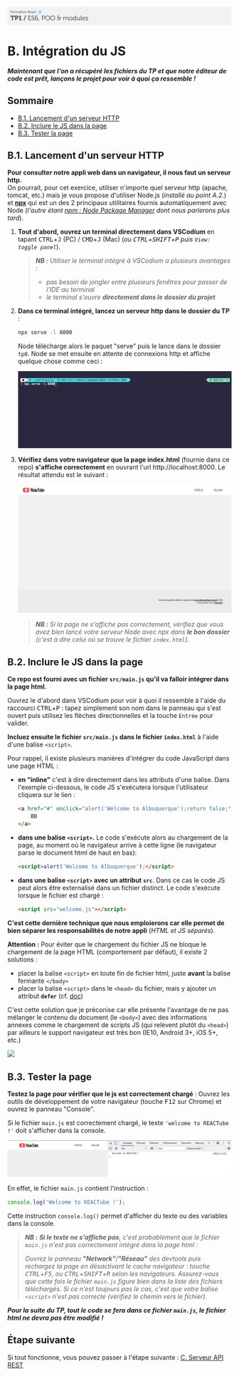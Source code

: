 <img src="images/readme/header-small.jpg" >

# B. Intégration du JS <!-- omit in toc -->

***Maintenant que l'on a récupéré les fichiers du TP et que notre éditeur de code est prêt, lançons le projet pour voir à quoi ça ressemble !***

## Sommaire <!-- omit in toc -->
- [B.1. Lancement d'un serveur HTTP](#b1-lancement-dun-serveur-http)
- [B.2. Inclure le JS dans la page](#b2-inclure-le-js-dans-la-page)
- [B.3. Tester la page](#b3-tester-la-page)

## B.1. Lancement d'un serveur HTTP

**Pour consulter notre appli web dans un navigateur, il nous faut un serveur http.** <br>
On pourrait, pour cet exercice, utiliser n'importe quel serveur http (apache, tomcat, etc.) mais je vous propose d'utiliser Node.js (_installé au point A.2._) et **[npx](https://www.npmjs.com/package/npx)** qui est un des 2 principaux utilitaires fournis automatiquement avec Node (_l'autre étant [npm : Node Package Manager](https://fr.wikipedia.org/wiki/Npm) dont nous parlerons plus tard_).

1. **Tout d'abord, ouvrez un terminal directement dans VSCodium** en tapant <kbd>CTRL</kbd>+<kbd>J</kbd> (PC) / <kbd>CMD</kbd>+<kbd>J</kbd> (Mac) (_ou <kbd>CTRL</kbd>+<kbd>SHIFT</kbd>+<kbd>P</kbd> puis `View: toggle panel`_).

	> _**NB :** Utiliser le terminal intégré à VSCodium a plusieurs avantages :_
	> - _pas besoin de jongler entre plusieurs fenêtres pour passer de l'IDE au terminal_
	> - _le terminal s'ouvre **directement dans le dossier du projet**_

2. **Dans ce terminal intégré, lancez un serveur http dans le dossier du TP** :
	```bash
	npx serve -l 8000
	```

	Node télécharge alors le paquet "serve" puis le lance dans le dossier `tp0`. Node se met ensuite en attente de connexions http et affiche quelque chose comme ceci :

	<img src="images/readme/npx-serve.gif" />

3. **Vérifiez dans votre navigateur que la page index.html** (fournie dans ce repo) **s'affiche correctement** en ouvrant l'url http://localhost:8000. Le résultat attendu est le suivant :

	<img src="images/readme/screen-00.png" />

	> _**NB :** Si la page ne s'affiche pas correctement, vérifiez que vous avez bien lancé votre serveur Node avec npx dans **le bon dossier** (c'est à dire celui où se trouve le fichier `index.html`)._

## B.2. Inclure le JS dans la page

**Ce repo est fourni avec un fichier `src/main.js` qu'il va falloir intégrer dans la page html.**

Ouvrez le d'abord dans VSCodium pour voir à quoi il ressemble à l'aide du raccourci <kbd>CTRL</kbd>+<kbd>P</kbd> : tapez simplement son nom dans le panneau qui s'est ouvert puis utilisez les flèches directionnelles et la touche `Entrée` pour valider.

**Incluez ensuite le fichier `src/main.js` dans le fichier `index.html`** à l'aide d'une balise `<script>`.

Pour rappel, il existe plusieurs manières d'intégrer du code JavaScript dans une page HTML :
- **en "inline"** c'est à dire directement dans les attributs d'une balise. Dans l'exemple ci-dessous, le code JS s'exécutera lorsque l'utilisateur cliquera sur le lien :
	```html
	<a href="#" onclick="alert('Welcome to Albuquerque');return false;">
		BB
	</a>
	```
- **dans une balise `<script>`.** Le code s'exécute alors au chargement de la page, au moment où le navigateur arrive à cette ligne (le navigateur parse le document html de haut en bas):
	```html
	<script>alert('Welcome to Albuquerque');</script>
	```
- **dans une balise `<script>` avec un attribut `src`**. Dans ce cas le code JS peut alors être externalisé dans un fichier distinct. Le code s'exécute lorsque le fichier est chargé :
	```html
	<script src="welcome.js"></script>
	```
**C'est cette dernière technique que nous emploierons car elle permet de bien séparer les responsabilités de notre appli** (*HTML et JS séparés*).

**Attention :** Pour éviter que le chargement du fichier JS ne bloque le chargement de la page HTML (comportement par défaut), il existe 2 solutions :
- placer la balise `<script>` en toute fin de fichier html, juste **avant** la balise fermante `</body>`
- placer la balise `<script>` dans le `<head>` du fichier, mais y ajouter un attribut **`defer`** (cf. [doc](https://developer.mozilla.org/en-US/docs/Web/HTML/Element/script#attr-defer))

C'est cette solution que je préconise car elle présente l'avantage de ne pas mélanger le contenu du document (le `<body>`) avec des informations annexes comme le chargement de scripts JS (qui relèvent plutôt du `<head>`) par ailleurs le support navigateur est très bon (IE10, Android 3+, iOS 5+, etc.)

<a href="https://caniuse.com/#feat=script-defer"><img src="https://caniuse.bitsofco.de/image/script-defer.webp" /></a>


## B.3. Tester la page
**Testez la page pour vérifier que le js est correctement chargé** : Ouvrez les outils de développement de votre navigateur (touche <kbd>F12</kbd> sur Chrome) et ouvrez le panneau "Console".

Si le fichier `main.js` est correctement chargé, le texte `'welcome to REACTube !'` doit s'afficher dans la console.

<img src="images/readme/screen-02-welcome.png" >

En effet, le fichier `main.js` contient l'instruction :

```js
console.log('Welcome to REACTube !');
```

Cette instruction `console.log()` permet d'afficher du texte ou des variables dans la console.

> _**NB :** **Si le texte ne s'affiche pas**, c'est probablement que le fichier `main.js` n'est pas correctement intégré dans la page html :_
>
> _Ouvrez le panneau **"Network"**/**"Réseau"** des devtools puis rechargez la page en désactivant le cache navigateur : touche <kbd>CTRL</kbd>+<kbd>F5</kbd>, ou <kbd>CTRL</kbd>+<kbd>SHIFT</kbd>+<kbd>R</kbd> selon les navigateurs. Assurez-vous que cette fois le fichier `main.js` figure bien dans la liste des fichiers téléchargés. Si ce n'est toujours pas le cas, c'est que votre balise `<script>` n'est pas correcte (vérifiez le chemin vers le fichier)._

**_Pour la suite du TP, tout le code se fera dans ce fichier `main.js`, le fichier html ne devra pas être modifié !_**

## Étape suivante <!-- omit in toc -->
Si tout fonctionne, vous pouvez passer à l'étape suivante : [C. Serveur API REST](C-serveur-rest.md)